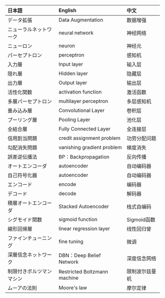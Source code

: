 |日本語|English|中文|
|:-----------|:------------|:------------|
|データ拡張|Data Augmentation|数据增强|
|ニューラルネットワーク|neural network|神经网络|
|ニューロン|neuron|神经元|
|パーセプトロン|perceptron|感知机|
|入力層|Input layer|输入层|
|隠れ層|Hidden layer|隐藏层|
|出力層|Output layer|输出层|
|活性化関数|activation function|激活函数|
|多層パーセプトロン|multilayer perceptron|多层感知机|
|畳み込み層|Convolutional Layer|卷积层|
|プーリング層|Pooling Layer|池化层|
|全結合層|Fully Connected Layer|全连接层|
|信用割当問題|credit assignment problem|功劳分配问题
|勾配消失問題|vanishing gradient problem|梯度消失|
|誤差逆伝播法|BP：Backpropagation|反向传播|
|オートエンコーダ|autoencoder|自动编码器|
|自己符号化器|autoencoder|自动编码器|
|エンコード|encode|编码器|
|デコード|decode|解码器|
|積層オートエンコーダ|Stacked Autoencoder|栈式自编码|
|シグモイド関数|sigmoid function|Sigmoid函数|
|線形回帰層|linear regression layer|线性回归曾|
|ファインチューニング|fine tuning|微调|
|深層信念ネットワーク|DBN：Deep Belief Network|深度信念网络|
|制限付きボルツマンマシン|Restricted Boltzmann machine|限制波尔兹曼机|
|ムーアの法則|Moore's law|摩尔定律|
